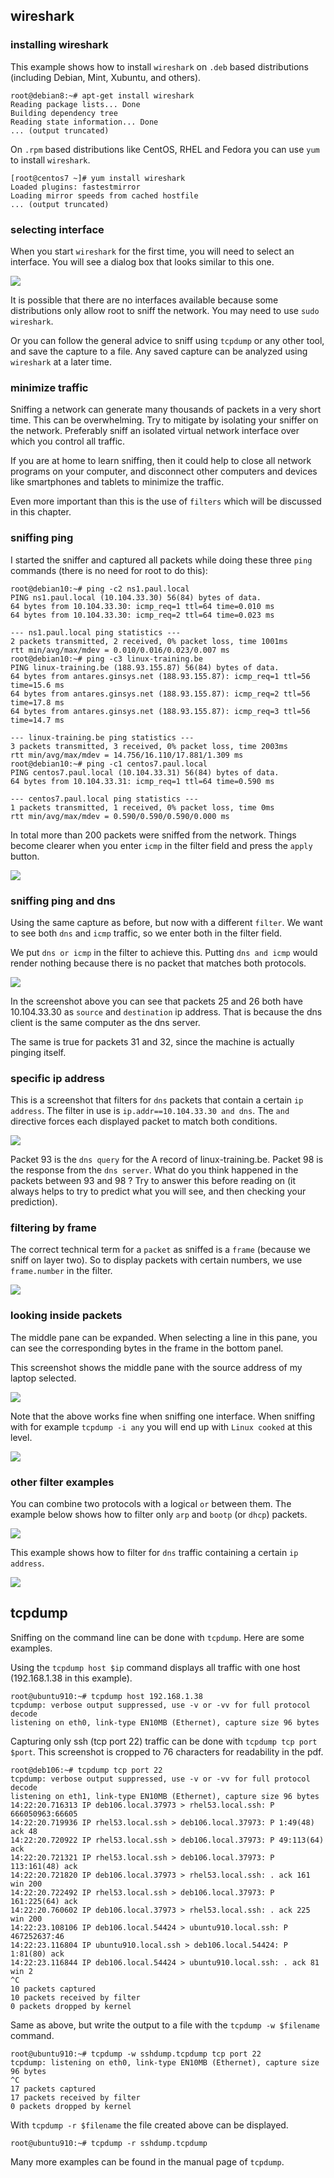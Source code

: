 ## wireshark

### installing wireshark

This example shows how to install `wireshark` on `.deb` based
distributions (including Debian, Mint, Xubuntu, and others).

    root@debian8:~# apt-get install wireshark
    Reading package lists... Done
    Building dependency tree
    Reading state information... Done
    ... (output truncated)

On `.rpm` based distributions like CentOS, RHEL and Fedora you can use
`yum` to install `wireshark`.

    [root@centos7 ~]# yum install wireshark
    Loaded plugins: fastestmirror
    Loading mirror speeds from cached hostfile
    ... (output truncated)

### selecting interface

When you start `wireshark` for the first time, you will need to select
an interface. You will see a dialog box that looks similar to this one.

![](../images/wireshark_capture_interfaces.png)

It is possible that there are no interfaces available because some
distributions only allow root to sniff the network. You may need to use
`sudo wireshark`.

Or you can follow the general advice to sniff using `tcpdump` or any
other tool, and save the capture to a file. Any saved capture can be
analyzed using `wireshark` at a later time.

### minimize traffic

Sniffing a network can generate many thousands of packets in a very
short time. This can be overwhelming. Try to mitigate by isolating your
sniffer on the network. Preferably sniff an isolated virtual network
interface over which you control all traffic.

If you are at home to learn sniffing, then it could help to close all
network programs on your computer, and disconnect other computers and
devices like smartphones and tablets to minimize the traffic.

Even more important than this is the use of `filters` which will be
discussed in this chapter.

### sniffing ping

I started the sniffer and captured all packets while doing these three
`ping` commands (there is no need for root to do this):

    root@debian10:~# ping -c2 ns1.paul.local
    PING ns1.paul.local (10.104.33.30) 56(84) bytes of data.
    64 bytes from 10.104.33.30: icmp_req=1 ttl=64 time=0.010 ms
    64 bytes from 10.104.33.30: icmp_req=2 ttl=64 time=0.023 ms

    --- ns1.paul.local ping statistics ---
    2 packets transmitted, 2 received, 0% packet loss, time 1001ms
    rtt min/avg/max/mdev = 0.010/0.016/0.023/0.007 ms
    root@debian10:~# ping -c3 linux-training.be
    PING linux-training.be (188.93.155.87) 56(84) bytes of data.
    64 bytes from antares.ginsys.net (188.93.155.87): icmp_req=1 ttl=56 time=15.6 ms
    64 bytes from antares.ginsys.net (188.93.155.87): icmp_req=2 ttl=56 time=17.8 ms
    64 bytes from antares.ginsys.net (188.93.155.87): icmp_req=3 ttl=56 time=14.7 ms

    --- linux-training.be ping statistics ---
    3 packets transmitted, 3 received, 0% packet loss, time 2003ms
    rtt min/avg/max/mdev = 14.756/16.110/17.881/1.309 ms
    root@debian10:~# ping -c1 centos7.paul.local
    PING centos7.paul.local (10.104.33.31) 56(84) bytes of data.
    64 bytes from 10.104.33.31: icmp_req=1 ttl=64 time=0.590 ms

    --- centos7.paul.local ping statistics ---
    1 packets transmitted, 1 received, 0% packet loss, time 0ms
    rtt min/avg/max/mdev = 0.590/0.590/0.590/0.000 ms

In total more than 200 packets were sniffed from the network. Things
become clearer when you enter `icmp` in the filter field and press the
`apply` button.

![](../images/wireshark_ping.png)

### sniffing ping and dns

Using the same capture as before, but now with a different `filter`. We
want to see both `dns` and `icmp` traffic, so we enter both in the
filter field.

We put `dns or icmp` in the filter to achieve this. Putting
`dns and icmp` would render nothing because there is no packet that
matches both protocols.

![](../images/wireshark_icmpordns.png)

In the screenshot above you can see that packets 25 and 26 both have
10.104.33.30 as `source` and `destination` ip address. That is because
the dns client is the same computer as the dns server.

The same is true for packets 31 and 32, since the machine is actually
pinging itself.

### specific ip address

This is a screenshot that filters for `dns` packets that contain a
certain `ip address`. The filter in use is
`ip.addr==10.104.33.30 and dns`. The `and` directive forces each
displayed packet to match both conditions.

![](../images/wireshark_ipanddns.png)

Packet 93 is the `dns query` for the A record of linux-training.be.
Packet 98 is the response from the `dns server`. What do you think
happened in the packets between 93 and 98 ? Try to answer this before
reading on (it always helps to try to predict what you will see, and
then checking your prediction).

### filtering by frame

The correct technical term for a `packet` as sniffed is a `frame`
(because we sniff on layer two). So to display packets with certain
numbers, we use `frame.number` in the filter.

![](../images/wireshark_framenumber.png)

### looking inside packets

The middle pane can be expanded. When selecting a line in this pane, you
can see the corresponding bytes in the frame in the bottom panel.

This screenshot shows the middle pane with the source address of my
laptop selected.

![](../images/wireshark_source_mac.png)

Note that the above works fine when sniffing one interface. When
sniffing with for example `tcpdump -i any` you will end up with
`Linux cooked` at this level.

![](../images/wireshark_cooked.png)

### other filter examples

You can combine two protocols with a logical `or` between them. The
example below shows how to filter only `arp` and `bootp`
(or `dhcp`) packets.

![](../images/wireshark_arp_bootp.png)

This example shows how to filter for `dns` traffic
containing a certain `ip address`.

![](../images/wireshark_dns_ipaddress.png)

## tcpdump

Sniffing on the command line can be done with `tcpdump`.
Here are some examples.

Using the `tcpdump host $ip` command displays all traffic with one host
(192.168.1.38 in this example).

    root@ubuntu910:~# tcpdump host 192.168.1.38
    tcpdump: verbose output suppressed, use -v or -vv for full protocol decode
    listening on eth0, link-type EN10MB (Ethernet), capture size 96 bytes

Capturing only ssh (tcp port 22) traffic can be done with
`tcpdump tcp port $port`. This screenshot is cropped to 76 characters
for readability in the pdf.

    root@deb106:~# tcpdump tcp port 22
    tcpdump: verbose output suppressed, use -v or -vv for full protocol decode
    listening on eth1, link-type EN10MB (Ethernet), capture size 96 bytes
    14:22:20.716313 IP deb106.local.37973 > rhel53.local.ssh: P 666050963:66605
    14:22:20.719936 IP rhel53.local.ssh > deb106.local.37973: P 1:49(48) ack 48
    14:22:20.720922 IP rhel53.local.ssh > deb106.local.37973: P 49:113(64) ack 
    14:22:20.721321 IP rhel53.local.ssh > deb106.local.37973: P 113:161(48) ack
    14:22:20.721820 IP deb106.local.37973 > rhel53.local.ssh: . ack 161 win 200
    14:22:20.722492 IP rhel53.local.ssh > deb106.local.37973: P 161:225(64) ack
    14:22:20.760602 IP deb106.local.37973 > rhel53.local.ssh: . ack 225 win 200
    14:22:23.108106 IP deb106.local.54424 > ubuntu910.local.ssh: P 467252637:46
    14:22:23.116804 IP ubuntu910.local.ssh > deb106.local.54424: P 1:81(80) ack
    14:22:23.116844 IP deb106.local.54424 > ubuntu910.local.ssh: . ack 81 win 2
    ^C
    10 packets captured
    10 packets received by filter
    0 packets dropped by kernel

Same as above, but write the output to a file with the
`tcpdump -w $filename` command.

    root@ubuntu910:~# tcpdump -w sshdump.tcpdump tcp port 22
    tcpdump: listening on eth0, link-type EN10MB (Ethernet), capture size 96 bytes
    ^C
    17 packets captured
    17 packets received by filter
    0 packets dropped by kernel

With `tcpdump -r $filename` the file created above can be
displayed.

    root@ubuntu910:~# tcpdump -r sshdump.tcpdump

Many more examples can be found in the manual page of `tcpdump`.
